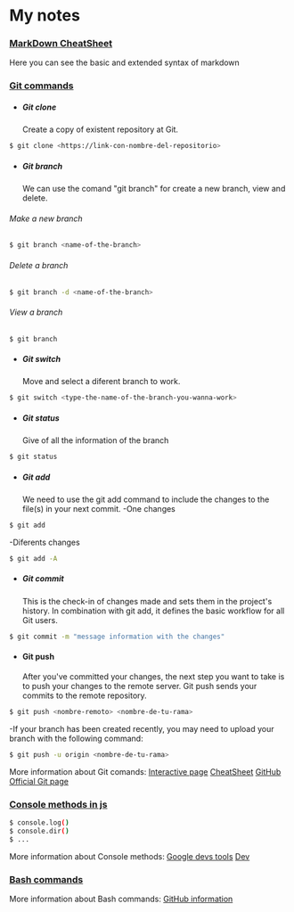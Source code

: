 # My notes

### [MarkDown CheatSheet](https://tutorialmarkdown.com/guia)
Here you can see the basic and extended syntax of markdown

### [Git commands](https://www.atlassian.com/es/git/glossary#commands)

- ##### Git clone
  Create a copy of existent repository at Git.

```sh
$ git clone <https://link-con-nombre-del-repositorio>
```

- ##### Git branch
  We can use the comand "git branch" for create a new branch, view and delete.

###### Make a new branch

```sh
$ git branch <name-of-the-branch>
```

###### Delete a branch

```sh
$ git branch -d <name-of-the-branch>
```

###### View a branch

```sh
$ git branch
```

- ##### Git switch
  Move and select a diferent branch to work.

```sh
$ git switch <type-the-name-of-the-branch-you-wanna-work>
```

- ##### Git status
  Give of all the information of the branch

```sh
$ git status
```

- ##### Git add
  We need to use the git add command to include the changes to the file(s) in your next commit.
  -One changes

```sh
$ git add
```

-Diferents changes

```sh
$ git add -A
```

- ##### Git commit
  This is the check-in of changes made and sets them in the project's history. In combination with git add, it defines the basic workflow for all Git users.

```sh
$ git commit -m "message information with the changes"
```

- #### Git push
  After you've committed your changes, the next step you want to take is to push your changes to the remote server. Git push sends your commits to the remote repository.

```sh
$ git push <nombre-remoto> <nombre-de-tu-rama>
```

-If your branch has been created recently, you may need to upload your branch with the following command:

```sh
$ git push -u origin <nombre-de-tu-rama>
```

More information about Git comands:
[Interactive page](https://ndpsoftware.com/git-cheatsheet.html#loc=index;)
[CheatSheet](https://training.github.com/downloads/es_ES/github-git-cheat-sheet.pdf)
[GitHub](https://gist.github.com/dasdo/9ff71c5c0efa037441b6)
[Official Git page](https://git-scm.com/docs)

### [Console methods in js](https://ed.team/blog/ve-mas-alla-del-consolelog-y-mejora-tu-codigo-javascript)

```sh
$ console.log()
$ console.dir()
$ ...
```

More information about Console methods:
[Google devs tools](https://developer.chrome.com/docs/devtools/console/api)
[Dev](https://dev.to/usulpro/console-methods-in-javascript-a-guide-for-beginners-32mg)

### [Bash commands](https://ss64.com/bash/)

More information about Bash commands:
[GitHub information](https://github.com/RehanSaeed/Bash-Cheat-Sheet)
